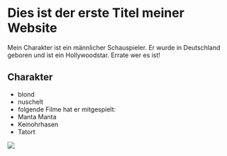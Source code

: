# Dies ist der erste Titel meiner Website

Mein Charakter ist ein männlicher Schauspieler. Er wurde in Deutschland geboren und ist ein Hollywoodstar.
Errate wer es ist!

## Charakter
* blond
* nuschelt
* folgende Filme hat er mitgespielt:
 * Manta Manta
 * Keinohrhasen
 * Tatort

<img src="https://image.gala.de/20518818/2x3-620-930/2fdbab96e1fb91e2c7db381461c3d97c/Bv/til-schweiger-ge--6270538-.jpg"/>